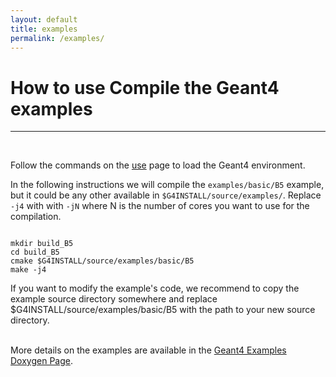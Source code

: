```yaml
---
layout: default
title: examples 
permalink: /examples/
---
```




# How to use Compile the Geant4 examples

---

<br/>

Follow the commands on the [use](/g4home/use/) page to load the Geant4 
environment.

In the following instructions we will compile the `examples/basic/B5` example, but it could be any other
available in `$G4INSTALL/source/examples/`. Replace `-j4` with with `-jN` where N is the number of cores you want to use for the compilation.


```

mkdir build_B5
cd build_B5
cmake $G4INSTALL/source/examples/basic/B5
make -j4 

```

<div class="info">
	If you want to modify the example's code, we recommend to copy the example source directory somewhere 
	and replace $G4INSTALL/source/examples/basic/B5 with the path to your new source directory.
</div>

<br/>

More details on the examples are available in the [Geant4 Examples Doxygen Page](https://geant4-userdoc.web.cern.ch/Doxygen/examples_doc/html/index.html).

<script src="/g4home/assets/copyCode.js"></script>

